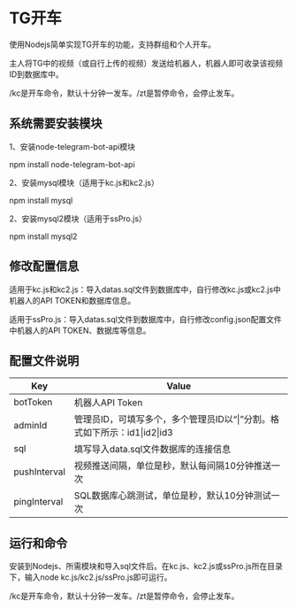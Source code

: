 # TG开车

使用Nodejs简单实现TG开车的功能，支持群组和个人开车。

主人将TG中的视频（或自行上传的视频）发送给机器人，机器人即可收录该视频ID到数据库中。

/kc是开车命令，默认十分钟一发车。/zt是暂停命令，会停止发车。

## 系统需要安装模块

1、安装node-telegram-bot-api模块

npm install node-telegram-bot-api

2、安装mysql模块（适用于kc.js和kc2.js）

npm install mysql

2、安装mysql2模块（适用于ssPro.js）

npm install mysql2

## 修改配置信息

适用于kc.js和kc2.js：导入datas.sql文件到数据库中，自行修改kc.js或kc2.js中机器人的API TOKEN和数据库信息。

适用于ssPro.js：导入datas.sql文件到数据库中，自行修改config.json配置文件中机器人的API TOKEN、数据库等信息。

## 配置文件说明

| Key          | Value                                                        |
| ------------ | ------------------------------------------------------------ |
| botToken     | 机器人API Token                                              |
| adminId      | 管理员ID，可填写多个，多个管理员ID以“\|”分割。格式如下所示：id1\|id2\|id3 |
| sql          | 填写导入data.sql文件数据库的连接信息                         |
| pushInterval | 视频推送间隔，单位是秒，默认每间隔10分钟推送一次             |
| pingInterval | SQL数据库心跳测试，单位是秒，默认10分钟测试一次              |

## 运行和命令

安装到Nodejs、所需模块和导入sql文件后。在kc.js、kc2.js或ssPro.js所在目录下，输入node kc.js/kc2.js/ssPro.js即可运行。

/kc是开车命令，默认十分钟一发车。/zt是暂停命令，会停止发车。

